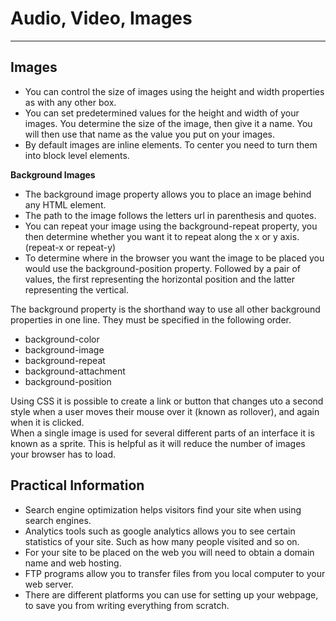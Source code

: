 # Audio, Video, Images  
---  
## Images  

- You can control the size of images using the height and width properties as with any other box.  
- You can set predetermined values for the height and width of your images. You determine the size of the image, then give it a name. You will then use that name as the value you put on your images.  
- By default images are inline elements. To center you need to turn them into block level elements.  

**Background Images**  

- The background image property allows you to place an image behind any HTML element.  
- The path to the image follows the letters url in parenthesis and quotes.  
- You can repeat your image using the background-repeat property, you then determine whether you want it to repeat along the x or y axis. (repeat-x or repeat-y)  
- To determine where in the browser you want the image to be placed you would use the background-position property. Followed by a pair of values, the first representing the horizontal position and the latter representing the vertical.  

The background property is the shorthand way to use all other background properties in one line. They must be specified in the following order.  

- background-color  
- background-image  
- background-repeat  
- background-attachment  
- background-position  

Using CSS it is possible to create a link or button that changes uto a second style when a user moves their mouse over it (known as rollover), and again when it is clicked.  
When a single image is used for several different parts of an interface it is known as a sprite. This is helpful as it will reduce the number of images your browser has to load.  

## Practical Information  

- Search engine optimization helps visitors find your site when using search engines.  
- Analytics tools such as google analytics allows you to see certain statistics of your site. Such as how many people visited and so on.  
- For your site to be placed on the web you will need to obtain a domain name and web hosting.  
- FTP programs allow you to transfer files from you local computer to your web server.  
- There are different platforms you can use for setting up your webpage, to save you from writing everything from scratch.  


